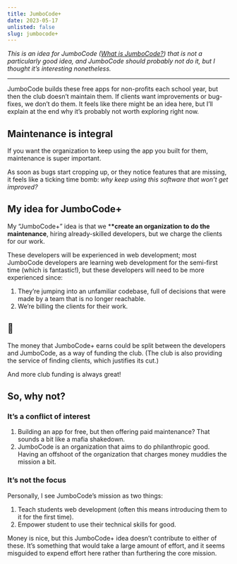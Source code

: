 ```yaml
---
title: JumboCode+
date: 2023-05-17
unlisted: false
slug: jumbocode+
---
```


_This is an idea for JumboCode (_[_What is JumboCode?_](/jumbocode)_) that is not a particularly good idea, and JumboCode should probably not do it, but I thought it’s interesting nonetheless._

---

JumboCode builds these free apps for non-profits each school year, but then the club doesn’t maintain them. If clients want improvements or bug-fixes, we don’t do them. It feels like there might be an idea here, but I’ll explain at the end why it’s probably not worth exploring right now.

## Maintenance is integral

If you want the organization to keep using the app you built for them, maintenance is super important.

As soon as bugs start cropping up, or they notice features that are missing, it feels like a ticking time bomb: _why keep using this software that won’t get improved?_

## My idea for JumboCode+

My “JumboCode+” idea is that we \***\*create an organization to do the maintenance**, hiring already-skilled developers, but we charge the clients for our work.

These developers will be experienced in web development; most JumboCode developers are learning web development for the semi-first time (which is fantastic!), but these developers will need to be more experienced since:

1. They’re jumping into an unfamiliar codebase, full of decisions that were made by a team that is no longer reachable.
1. We’re billing the clients for their work.

## 🤑

The money that JumboCode+ earns could be split between the developers and JumboCode, as a way of funding the club. (The club is also providing the service of finding clients, which justifies its cut.)

And more club funding is always great!

## So, why not?

### It’s a conflict of interest

1. Building an app for free, but then offering paid maintenance? That sounds a bit like a mafia shakedown.
1. JumboCode is an organization that aims to do philanthropic good. Having an offshoot of the organization that charges money muddies the mission a bit.

### It’s not the focus

Personally, I see JumboCode’s mission as two things:

1. Teach students web development (often this means introducing them to it for the first time).
1. Empower student to use their technical skills for good.

Money is nice, but this JumboCode+ idea doesn’t contribute to either of these. It’s something that would take a large amount of effort, and it seems misguided to expend effort here rather than furthering the core mission.
